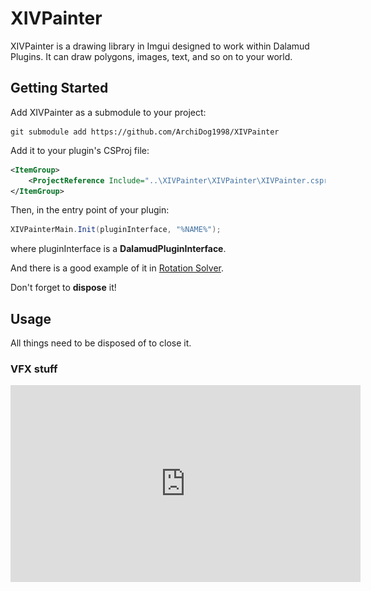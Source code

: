 # XIVPainter

XIVPainter is a drawing library in Imgui designed to work within Dalamud Plugins. It can draw polygons, images, text, and so on to your world.

## Getting Started

Add XIVPainter as a submodule to your project:

```shell
git submodule add https://github.com/ArchiDog1998/XIVPainter
```

Add it to your plugin's CSProj file:

```xml
<ItemGroup>
	<ProjectReference Include="..\XIVPainter\XIVPainter\XIVPainter.csproj" />
</ItemGroup>
```

Then, in the entry point of your plugin:

```c#
XIVPainterMain.Init(pluginInterface, "%NAME%");
```

where pluginInterface is a **DalamudPluginInterface**.

 And there is a good example of it in [Rotation Solver](https://github.com/ArchiDog1998/RotationSolver/blob/main/RotationSolver/UI/PainterManager.cs).

Don't forget to **dispose** it!

## Usage

All things need to be disposed of to close it.

### VFX stuff

<iframe width="560" height="315" src="https://www.youtube.com/embed/wE8VVTmQyxQ?si=Lnjw9O4yCyY-I9kO" title="YouTube video player" frameborder="0"</iframe>

To use this code to show the vfx stuff.

```c#
_ = XIVPainterMain.ShowOff();
```

There are two things called `ActorVfx` and `StaticVfx` for you to use in your own project.

### Hotbar highlighting

```c#
new DrawingHighlightHotbar(new(0f, 1f, 0.8f, 1f), 7411);
```

![highlight](assets/1687487480217.png)

### Drawing stuff

``` c#
new Drawing3DCircularSectorO(Player.Object, 5, ImGui.ColorConvertFloat4ToU32(new Vector4(1f, 0.5f, 0.4f, 0.15f)), 5);
```

### Animation stuff

``` c#
var deadTime = DateTime.Now.AddSeconds(10);
var r = new Random();
var col = ImGui.ColorConvertFloat4ToU32(new Vector4(1f, 0.5f, 0.2f, 0.15f));
var colIn = ImGui.ColorConvertFloat4ToU32(new Vector4(1f, 0.5f, 0.2f, 0.5f));
    new Drawing3DAnnulus(Player.Object.Position + new Vector3((float)r.NextDouble() * 3, 0, (float)r.NextDouble() * 3), 3, 5, col, 2)
    {
        DeadTime = deadTime,
        InsideColor = colIn,
    };

    new Drawing3DCircularSector(Player.Object.Position + new Vector3((float)r.NextDouble() * 3, 0, (float)r.NextDouble() * 3), 3, col, 2)
    {
        DeadTime = deadTime,
        InsideColor = colIn,
    };
```

`DeadTime` will make an animation about disappear.

`PolylineType` will show the moving suggestion for you.
